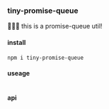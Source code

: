 ### tiny-promise-queue
🚀🚀🚀 this is a promise-queue util!


#### install
```shell
npm i tiny-promise-queue
```

#### useage
```js


```

#### api



